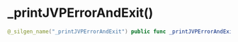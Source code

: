 # \_printJVPErrorAndExit()

``` swift
@_silgen_name("_printJVPErrorAndExit") public func _printJVPErrorAndExit() -> Never
```
